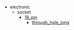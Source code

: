 * electronic
  * socket
    * [18_pin](electronic/socket/18_pin)
      * [through_hole_long](electronic/socket/18_pin/through_hole_long)
